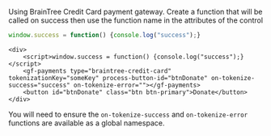 Using BrainTree Credit Card payment gateway. Create a function that will be called on success then use the function name in the attributes of the control

```js static
window.success = function() {console.log("success");}
```

    <div>
        <script>window.success = function() {console.log("success");}</script>
        <gf-payments type="braintree-credit-card" tokenizationKey="someKey" process-button-id="btnDonate" on-tokenize-success="success" on-tokenize-error=""></gf-payments>
        <button id="btnDonate" class="btn btn-primary">Donate</button>
    </div>


You will need to ensure the `on-tokenize-success` and `on-tokenize-error` functions are available as a global namespace.